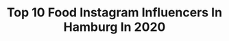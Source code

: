 ---
title: Top 10 Food Instagram Influencers In Hamburg In 2020
description: >-
  Find top food Instagram influencers in Hamburg in 2020. Most popular hashtags: #hamburg #photooftheday #fashion #travel.
platform: Instagram
profiles:
  - username: "skueche"
    fullname: >-
      ✬ 𝗦-Küche | 𝗦imone
    location: "Germany"
    followers: 24159
    engagement: 247
    commentsToLikes: 0.054376
    avatar: "https://scontent-ams4-1.cdninstagram.com/v/t51.2885-19/s320x320/21690344_1555861677826055_8184085381101125632_n.jpg?_nc_ht=scontent-ams4-1.cdninstagram.com&_nc_ohc=QSk0FsKx7sEAX_HBcac&oh=df0bbf222d13ca54bbc28d8420b1dde5&oe=5EB94FF5"
    verified: false
    hashtags: "#comfortfood, #lowcarb, #foodphotography, #foodpics"
  - username: "ur_coach_tobi"
    fullname: >-
      
    location: "Germany"
    followers: 5762
    engagement: 555
    commentsToLikes: 0.023563
    avatar: "https://scontent-lhr8-1.cdninstagram.com/v/t51.2885-19/s320x320/71222506_750169642167574_2968399189874049024_n.jpg?_nc_ht=scontent-lhr8-1.cdninstagram.com&_nc_ohc=HTM4gmugKzEAX-EZTzT&oh=013cd5c9280b75d3ae58804bf9df07f1&oe=5EBB289E"
    verified: false
    hashtags: "#sardegna, #hamburgphotography, #cold, #christmastree"
  - username: "luziapimpinella"
    fullname: >-
      nic hildebrandt
    location: "Germany"
    followers: 15507
    engagement: 387
    commentsToLikes: 0.064001
    avatar: "https://scontent-lhr8-1.cdninstagram.com/v/t51.2885-19/s320x320/30884534_583811998746951_1663484556507873280_n.jpg?_nc_ht=scontent-lhr8-1.cdninstagram.com&_nc_ohc=pEjO-HTft9kAX89QxSa&oh=25e109354da8ee204b19e2532d4a15e6&oe=5EBC45EC"
    verified: false
    hashtags: "#luziapimpinellamakes, #neuimblog, #diyblogger, #ilovemykid"
  - username: "trytrytryde"
    fullname: >-
      Laura
    location: "Germany"
    followers: 31287
    engagement: 190
    commentsToLikes: 0.095060
    avatar: "https://scontent-ams4-1.cdninstagram.com/v/t51.2885-19/s320x320/31761250_639829739691716_8198377267030654976_n.jpg?_nc_ht=scontent-ams4-1.cdninstagram.com&_nc_ohc=dOSmT8CDZ6wAX9sbx7h&oh=9f0a62f913c6cd8f302dde4ce443f2af&oe=5EB2EE40"
    verified: false
    hashtags: "#paperflowers, #paperwork, #bastelnf, #pinata"
  - username: "kate_notes"
    fullname: >-
      katharina
    location: "Germany"
    followers: 35535
    engagement: 966
    commentsToLikes: 0.010616
    avatar: "https://scontent-lhr8-1.cdninstagram.com/v/t51.2885-19/s320x320/91135603_629858384231393_2683177094715801600_n.jpg?_nc_ht=scontent-lhr8-1.cdninstagram.com&_nc_ohc=zqHNw1muFlYAX8i6rZH&oh=161642a00cf9e88663a9a42359e3280f&oe=5EBCBE33"
    verified: false
    hashtags: "#evening, #newadventures, #baby2020, #pregnant"
  - username: "antoniacanim"
    fullname: >-
      𝐓 𝐎 𝐍 𝐀
    location: "Germany"
    followers: 6785
    engagement: 2689
    commentsToLikes: 0.121081
    avatar: "https://scontent-gmp1-1.cdninstagram.com/v/t51.2885-19/s320x320/82715110_217007525989793_7170209448382693376_n.jpg?_nc_ht=scontent-gmp1-1.cdninstagram.com&_nc_ohc=0KpdVMkys5YAX-yehvN&oh=c439ac3f79727ee9998d973909e9de27&oe=5EA2CF9C"
    verified: false
    hashtags: "#blueeyes, #paypalme, #ostaragogirls, #cuxhaven"
  - username: "yuna_11_00"
    fullname: >-
      
    location: "Germany"
    followers: 10494
    engagement: 970
    commentsToLikes: 0.028016
    avatar: "https://scontent-lhr8-1.cdninstagram.com/v/t51.2885-19/s320x320/91006297_549851698984835_929385056898646016_n.jpg?_nc_ht=scontent-lhr8-1.cdninstagram.com&_nc_ohc=o_JUCPeCyk8AX9PzVT2&oh=bc4978b6d841dd02d132e5a1a513ba66&oe=5EBC07AB"
    verified: false
    hashtags: "#gym, #instalike, #instamood, #moments"
  - username: "carlatinkerbelli"
    fullname: >-
      𝕗𝕚𝕥𝕟𝕖𝕤𝕤, 𝕗𝕠𝕠𝕕 𝕒𝕟𝕕 𝕗𝕒𝕤𝕙𝕚𝕠𝕟
    location: "Germany"
    followers: 9300
    engagement: 1229
    commentsToLikes: 0.336867
    avatar: "https://scontent-nrt1-1.cdninstagram.com/v/t51.2885-19/s320x320/87236752_191572682184106_8270418432818675712_n.jpg?_nc_ht=scontent-nrt1-1.cdninstagram.com&_nc_ohc=vuUZFJQ6zsUAX94Ci4I&oh=0f585e9c218906fb8de0993761e773ed&oe=5EA7F068"
    verified: false
    hashtags: "#blonde, #anajohnsonpreset, #prettylittletrip, #fashion"
  - username: "paulgriffig"
    fullname: >-
      Paul Griffig
    location: "Germany"
    followers: 137629
    engagement: 327
    commentsToLikes: 0.012649
    avatar: "https://scontent-lhr8-1.cdninstagram.com/v/t51.2885-19/s320x320/71898040_428975567804443_6579459245396197376_n.jpg?_nc_ht=scontent-lhr8-1.cdninstagram.com&_nc_ohc=Mmdf8vXFw4UAX-pIRtV&oh=1fbca2c9976fde7355c5aa7d252733a9&oe=5EB91171"
    verified: false
    hashtags: "#birthday, #holiday, #motivation, #nivea"
  - username: "marcelljansen"
    fullname: >-
      Marcell Jansen
    location: "Germany"
    followers: 39868
    engagement: 475
    commentsToLikes: 0.013894
    avatar: "https://scontent-ams4-1.cdninstagram.com/v/t51.2885-19/s320x320/45635749_324337984830435_7028965282735456256_n.jpg?_nc_ht=scontent-ams4-1.cdninstagram.com&_nc_ohc=zyeyai9DhN0AX-ae_Lu&oh=b7befa63ce7f4950848adff67d86ecb0&oe=5EBC6A52"
    verified: true
    hashtags: "#nurderhsv, #kinneloa, #1euroticketspende, #shots"
---